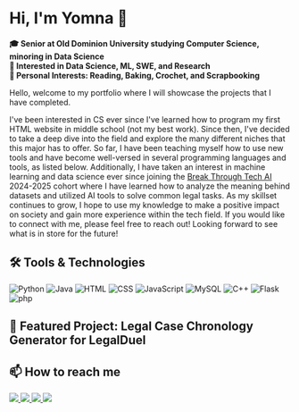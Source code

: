 # Hi, I'm Yomna 👋
**:mortar_board: Senior at Old Dominion University studying Computer Science, minoring in Data Science**
<br>
**🔭 Interested in Data Science, ML, SWE, and Research**
<br>
**📖 Personal Interests: Reading, Baking, Crochet, and Scrapbooking**

Hello, welcome to my portfolio where I will showcase the projects that I have completed.

I've been interested in CS ever since I've learned how to program my first HTML website in middle school (not my best work). Since then, I've decided to take a deep dive into the field and explore the many different niches that this major has to offer. So far, I have been teaching myself how to use new tools and have become well-versed in several programming languages and tools, as listed below. Additionally, I have taken an interest in machine learning and data science ever since joining the [Break Through Tech AI](https://www.breakthroughtech.org/) 2024-2025 cohort where I have learned how to analyze the meaning behind datasets and utilized AI tools to solve common legal tasks. As my skillset continues to grow, I hope to use my knowledge to make a positive impact on society and gain more experience within the tech field. If you would like to connect with me, please feel free to reach out! Looking forward to see what is in store for the future!
<br>

## 🛠️ Tools & Technologies

![Python](https://img.shields.io/badge/python-blue?style=for-the-badge&logo=python&logoColor=white)
![Java](https://img.shields.io/badge/java-orange?style=for-the-badge&logo=java&logoColor=white)
![HTML](https://img.shields.io/badge/HTML5-red?style=for-the-badge&logo=html5&logoColor=white)
![CSS](https://img.shields.io/badge/CSS3-blue?style=for-the-badge&logo=css3&logoColor=white)
![JavaScript](https://img.shields.io/badge/JavaScript-%23f7df1e?style=for-the-badge&logo=javascript&logoColor=black)
![MySQL](https://img.shields.io/badge/MySQL-orange?style=for-the-badge&logo=mysql&logoColor=white)
![C++](https://img.shields.io/badge/C%2B%2B-pink?style=for-the-badge&logo=c%2B%2B&logoColor=white)
![Flask](https://img.shields.io/badge/Flask-black?style=for-the-badge&logo=flask&logoColor=white)
![php](https://img.shields.io/badge/php-purple?style=for-the-badge&logo=php&logoColor=white)


## 🎯 Featured Project: Legal Case Chronology Generator for LegalDuel

 ## 📫 How to reach me

 <a href="mailto:yomnaelmousalami@gmail.com">
  <img src="https://img.shields.io/badge/Email-red?style=for-the-badge&logo=gmail&logoColor=white" />
</a>
<a href = "https://www.linkedin.com/in/yomna-elmousalami/">
  <img src=https://img.shields.io/badge/LinkedIn-blue?style=for-the-badge&logo=linkedin&logoColor=white />
</a>
<a href = "https://drive.google.com/uc?export=download&id=1fzcCA6oZUO-lO7dm4yH3v5kqjOc_DPFm">
 <img src="https://img.shields.io/badge/resume-purple?style=for-the-badge&logo=resume&logoColor=white" />
</a>
<a href = "https://digitalcommons.odu.edu/undergradsymposium/2024/sciences/10/">
 <img src="https://img.shields.io/badge/Publication-pink?style=for-the-badge&logoColor=white" />
</a>
